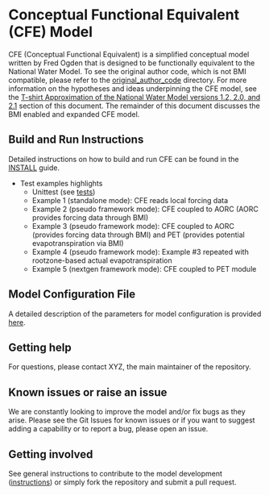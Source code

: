 # Conceptual Functional Equivalent (CFE) Model

CFE (Conceptual Functional Equivalent) is a simplified conceptual model written by Fred Ogden that is designed to be functionally equivalent to the National Water Model. To see the original author code, which is not BMI compatible, please refer to the [original_author_code](https://github.com/NOAA-OWP/cfe/tree/ajk/doc_update/original_author_code) directory.  For more information on the hypotheses and ideas underpinning the CFE model, see the [T-shirt Approximation of the National Water Model versions 1.2, 2.0, and 2.1](https://github.com/NOAA-OWP/cfe/blob/ajk/doc_update/MODEL.md) section of this document.  The remainder of this document discusses the BMI enabled and expanded CFE model. 

## Build and Run Instructions
Detailed instructions on how to build and run CFE can be found in the [INSTALL](https://github.com/NOAA-OWP/cfe/blob/ajk/doc_update/INSTALL.md) guide.
 - Test examples highlights
   - Unittest (see [tests](https://github.com/NOAA-OWP/cfe/blob/ajk/doc_update/test/README.md))
   - Example 1 (standalone mode): CFE reads local forcing data
   - Example 2 (pseudo framework mode): CFE coupled to AORC (AORC provides forcing data through BMI)
   - Example 3 (pseudo framework mode): CFE coupled to AORC (provides forcing data through BMI) and PET (provides potential evapotranspiration via BMI)
   - Example 4 (pseudo framework mode): Example #3 repeated with rootzone-based actual evapotranspiration
   - Example 5 (nextgen framework mode): CFE coupled to PET module
   
## Model Configuration File
A detailed description of the parameters for model configuration is provided [here](https://github.com/NOAA-OWP/cfe/tree/ajk/doc_update/configs/README.md).

## Getting help
For questions, please contact XYZ, the main maintainer of the repository.

## Known issues or raise an issue
We are constantly looking to improve the model and/or fix bugs as they arise. Please see the Git Issues for known issues or if you want to suggest adding a capability or to report a bug, please open an issue.

## Getting involved
See general instructions to contribute to the model development ([instructions](https://github.com/NOAA-OWP/cfe/blob/ajk/doc_update/CONTRIBUTING.md)) or simply fork the repository and submit a pull request.

